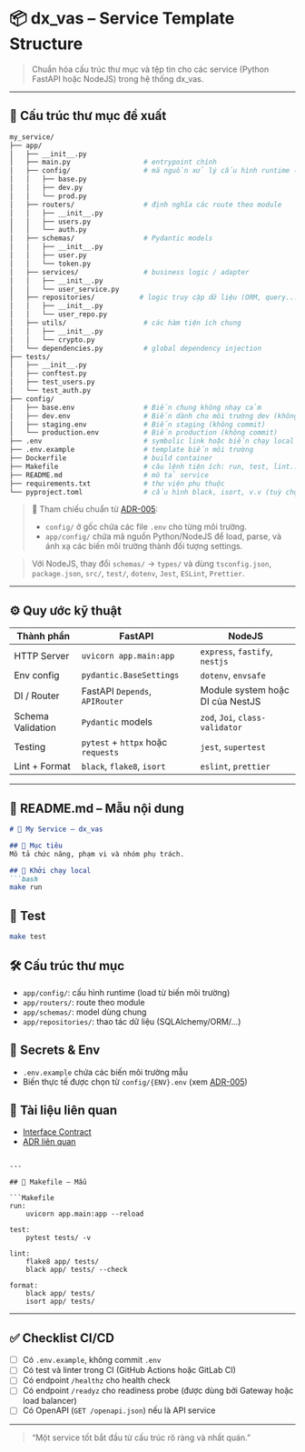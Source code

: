 # 📦 dx_vas – Service Template Structure

> Chuẩn hóa cấu trúc thư mục và tệp tin cho các service (Python FastAPI hoặc NodeJS) trong hệ thống dx_vas.

---

## 🧱 Cấu trúc thư mục đề xuất

```bash
my_service/
├── app/
│   ├── __init__.py
│   ├── main.py                  # entrypoint chính
│   ├── config/                  # mã nguồn xử lý cấu hình runtime (load từ biến môi trường)
│   │   ├── base.py
│   │   ├── dev.py
│   │   └── prod.py
│   ├── routers/                 # định nghĩa các route theo module
│   │   ├── __init__.py
│   │   ├── users.py
│   │   └── auth.py
│   ├── schemas/                 # Pydantic models
│   │   ├── __init__.py
│   │   ├── user.py
│   │   └── token.py
│   ├── services/                # business logic / adapter
│   │   ├── __init__.py
│   │   └── user_service.py
│   ├── repositories/           # logic truy cập dữ liệu (ORM, query...)
│   │   ├── __init__.py
│   │   └── user_repo.py
│   ├── utils/                   # các hàm tiện ích chung
│   │   ├── __init__.py
│   │   └── crypto.py
│   └── dependencies.py          # global dependency injection
├── tests/
│   ├── __init__.py
│   ├── conftest.py
│   ├── test_users.py
│   └── test_auth.py
├── config/
│   ├── base.env                 # Biến chung không nhạy cảm
│   ├── dev.env                  # Biến dành cho môi trường dev (không commit)
│   ├── staging.env              # Biến staging (không commit)
│   └── production.env           # Biến production (không commit)
├── .env                         # symbolic link hoặc biến chạy local
├── .env.example                 # template biến môi trường
├── Dockerfile                   # build container
├── Makefile                     # câu lệnh tiện ích: run, test, lint...
├── README.md                    # mô tả service
├── requirements.txt             # thư viện phụ thuộc
└── pyproject.toml               # cấu hình black, isort, v.v (tuỳ chọn)
```

> 🔗 Tham chiếu chuẩn từ [ADR-005](./ADR/adr-005-env-config.md):
> - `config/` ở gốc chứa các file `.env` cho từng môi trường.
> - `app/config/` chứa mã nguồn Python/NodeJS để load, parse, và ánh xạ các biến môi trường thành đối tượng settings.

> Với NodeJS, thay đổi `schemas/` → `types/` và dùng `tsconfig.json`, `package.json`, `src/`, `test/`, `dotenv`, `Jest`, `ESLint`, `Prettier`.

---

## ⚙️ Quy ước kỹ thuật

| Thành phần       | FastAPI                             | NodeJS                             |
|------------------|--------------------------------------|------------------------------------|
| HTTP Server      | `uvicorn app.main:app`              | `express`, `fastify`, `nestjs`     |
| Env config       | `pydantic.BaseSettings`             | `dotenv`, `envsafe`                |
| DI / Router      | FastAPI `Depends`, `APIRouter`      | Module system hoặc DI của NestJS  |
| Schema Validation| `Pydantic` models                   | `zod`, `Joi`, `class-validator`    |
| Testing          | `pytest` + `httpx` hoặc `requests`  | `jest`, `supertest`                |
| Lint + Format    | `black`, `flake8`, `isort`          | `eslint`, `prettier`               |

---

## 📄 README.md – Mẫu nội dung

```md
# 📘 My Service – dx_vas

## 🧩 Mục tiêu
Mô tả chức năng, phạm vi và nhóm phụ trách.

## 🚀 Khởi chạy local
```bash
make run
```

## 🧪 Test
```bash
make test
```

## 🛠 Cấu trúc thư mục
- `app/config/`: cấu hình runtime (load từ biến môi trường)
- `app/routers/`: route theo module
- `app/schemas/`: model dùng chung
- `app/repositories/`: thao tác dữ liệu (SQLAlchemy/ORM/...)

## 🔐 Secrets & Env
- `.env.example` chứa các biến môi trường mẫu
- Biến thực tế được chọn từ `config/{ENV}.env` (xem [ADR-005](./ADR/adr-005-env-config.md))

## 📎 Tài liệu liên quan
- [Interface Contract](./interfaces/adr-index.md)
- [ADR liên quan](./ADR/README.md)
```

---

## 🧰 Makefile – Mẫu

```Makefile
run:
	uvicorn app.main:app --reload

test:
	pytest tests/ -v

lint:
	flake8 app/ tests/
	black app/ tests/ --check

format:
	black app/ tests/
	isort app/ tests/
```

---

## ✅ Checklist CI/CD

- [ ] Có `.env.example`, không commit `.env`
- [ ] Có test và linter trong CI (GitHub Actions hoặc GitLab CI)
- [ ] Có endpoint `/healthz` cho health check
- [ ] Có endpoint `/readyz` cho readiness probe (được dùng bởi Gateway hoặc load balancer)
- [ ] Có OpenAPI (`GET /openapi.json`) nếu là API service

---

> “Một service tốt bắt đầu từ cấu trúc rõ ràng và nhất quán.”
